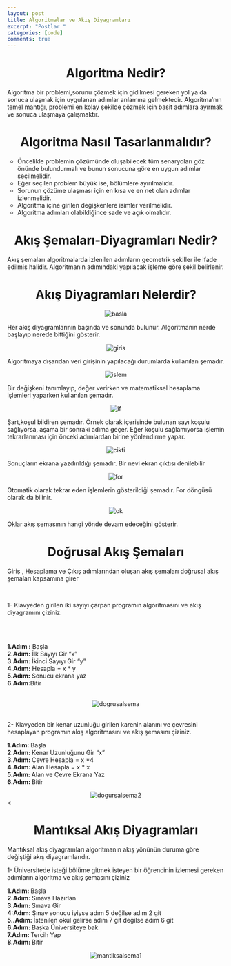 ```yaml
---
layout: post
title: Algoritmalar ve Akış Diyagramları
excerpt: "Postlar "
categories: [code]
comments: true
---
```


<h1 style="text-align:center;">Algoritma Nedir?</h1>
<p> Algoritma bir problemi,sorunu çözmek için gidilmesi gereken yol ya da sonuca ulaşmak için uygulanan adımlar anlamına gelmektedir. Algoritma’nın temel mantığı, problemi en kolay şekilde çözmek için  basit adımlara ayırmak ve sonuca ulaşmaya çalışmaktır.</p>

<h1 style="text-align:center;">Algoritma Nasıl Tasarlanmalıdır?</h1>
<ul type="circle">
  <li>Öncelikle problemin çözümünde oluşabilecek tüm senaryoları göz önünde bulundurmalı ve bunun sonucuna göre en uygun adımlar seçilmelidir.</li>
  <li>Eğer seçilen problem büyük ise, bölümlere ayırılmalıdır.</li>
  <li>Sorunun çözüme ulaşması için en kısa ve en net olan adımlar izlenmelidir.</li>
  <li>	Algoritma içine girilen değişkenlere isimler verilmelidir.</li>
  <li> Algoritma adımları olabildiğince sade ve açık olmalıdır. </li>
  </ul>
<h1 style="text-align:center;">Akış Şemaları-Diyagramları Nedir?</h1>
<p>Akış şemaları algoritmalarda izlenilen adımların geometrik şekiller ile ifade edilmiş halidir.  Algoritmanın adımındaki yapılacak işleme göre şekil belirlenir.</p>
<h1 style="text-align:center;">Akış Diyagramları Nelerdir?</h1>
 <center><img src="/resimler/algoritma/basla.jpg" alt="basla"></center>
<p>Her akış diyagramlarının başında ve sonunda bulunur. Algoritmanın nerde başlayıp nerede bittiğini gösterir.</p>
<center><img src="/resimler/algoritma/giris.jpg" alt="giris"></center>
<p>Algoritmaya dışarıdan veri girişinin yapılacağı durumlarda kullanılan şemadır.</p>
<center><img src="/resimler/algoritma/islem.JPG" alt="islem"></center>
<p>Bir değişkeni tanımlayıp, değer verirken ve matematiksel hesaplama işlemleri yaparken kullanılan şemadır.</p>
<center><img src="/resimler/algoritma/if.jpg" alt="if"></center>
<p>Şart,koşul bildiren şemadır. Örnek olarak içerisinde bulunan sayı koşulu sağlıyorsa, aşama bir sonraki adıma geçer. Eğer koşulu sağlamıyorsa işlemin tekrarlanması için önceki adımlardan birine yönlendirme yapar.</p>
<center><img src="/resimler/algoritma/cikti.jpg" alt="cikti"></center>
<p>Sonuçların ekrana yazdırıldığı şemadır. Bir nevi ekran çıktısı denilebilir</p>
<center><img src="/resimler/algoritma/for.jpg" alt="for"></center>
<p>Otomatik olarak tekrar eden işlemlerin gösterildiği şemadır. For döngüsü olarak da bilinir.</p>
<center><img src="/resimler/algoritma/ok.jpg" alt="ok"></center>
<p>Oklar akış şemasının hangi yönde devam edeceğini gösterir.</p>
<h1 style="text-align:center;">Doğrusal Akış Şemaları</h1>
<p>
Giriş , Hesaplama ve Çıkış adımlarından oluşan akış şemaları doğrusal akış şemaları kapsamına girer</p>
<br>
<p>1-	Klavyeden girilen iki sayıyı çarpan programın algoritmasını ve akış diyagramını çiziniz.</p>
<br>
<br>
<p><strong>1.Adım :</strong> Başla<br>
  <strong>2.Adım:</strong> İlk Sayıyı Gir “x”<br>
  <strong>3.Adım:</strong> İkinci Sayıyı Gir “y”<br>
  <strong>4.Adım:</strong> Hesapla = x * y<br>
  <strong>5.Adım:</strong> Sonucu ekrana yaz<br>
  <strong>6.Adım:</strong>Bitir<br>
</p>
<br>
  <center><img src="/resimler/algoritma/dogrusal1.jpg" alt="dogrusalsema"></center>
  
<br>
<p>2-	Klavyeden bir kenar uzunluğu girilen karenin alanını ve çevresini hesaplayan programın akış algoritmasını ve akış şemasını çiziniz.

<strong>1.Adım: </strong>Başla<br>
<strong>2.Adım: </strong>Kenar Uzunluğunu Gir “x”<br>
<strong>3.Adım: </strong>Çevre Hesapla = x *4<br>
<strong>4.Adım: </strong>Alan Hesapla = x * x<br>
<strong>5.Adım: </strong>Alan ve Çevre Ekrana Yaz<br>
<strong>6.Adım: </strong>Bitir<br>
</p>

<center><img src="/resimler/algoritma/dogursal2.jpg" alt="dogursalsema2"></center><<br>

<center><h1>Mantıksal Akış Diyagramları</h1></center>
<p>Mantıksal akış diyagramları algoritmanın akış yönünün duruma göre değiştiği akış diyagramlarıdır. </p>
<p>1-	Üniversitede isteği bölüme gitmek isteyen bir öğrencinin izlemesi gereken adımların algoritma ve akış şemasını çiziniz

<strong>1.Adım: </strong>Başla<br>
<strong>2.Adım: </strong>Sınava Hazırlan<br>
<strong>3.Adım: </strong>Sınava Gir<br>
<strong>4:Adım: </strong>Sınav sonucu iyiyse adım 5 değilse adım 2 git<br>
<strong>5..Adım: </strong>İstenilen okul gelirse adım 7 git değilse adım 6 git<br>
<strong>6.Adım: </strong>Başka Üniversiteye bak<br>
<strong>7.Adım: </strong>Tercih Yap<br>
<strong>8.Adım: </strong>Bitir<br>

</p>


<center><img src="/resimler/algoritma/mantiksal1.jpg" alt="mantiksalsema1"></center>

